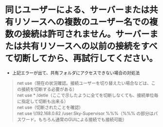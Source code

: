 # 同じユーザーによる、サーバーまたは共有リソースへの複数のユーザー名での複数の接続は許可されません。サーバーまたは共有リソースへの以前の接続をすべて切断してから、再試行してください。 
* 上記エラーが出て、共有フォルダにアクセスできない場合の対処法  

> net use（現在の状況確認。接続ユーザーを切り替えたい場合などは、この接続を切断する必要がある）  
> net use * /detle（ここで示したように全てを切断しなくても、接続単位毎に指定して切断も出来る）  
> net use（切断されたことを確認）  
> net use \\\\192.168.0.62 /user:Sky-Supervisor %%%（%%% の部分はパスワード。もちろん通常のGUIによる接続でも接続可能）
